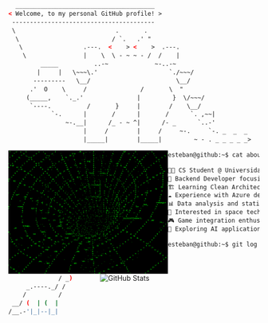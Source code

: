 ```html
  _______________________________________
< Welcome, to my personal GitHub profile! >
 ----------------------------------------
 \                            .       .
  \                          / `.   .' "
   \                 .---.  <    > <    >  .---.
    \                |    \  \ - ~ ~ - /  /    |
         _____          ..-~             ~-..-~
        |     |   \~~~\.'                    `./~~~/
       ---------   \__/                        \__/
      .'  O    \     /               /       \  "
     (_____,    `._.'               |         }  \/~~~/
      `----.          /       }     |        /    \__/
            `-.      |       /      |       /      `. ,~~|
                ~-.__|      /_ - ~ ^|      /- _      `..-'
                     |     /        |     /     ~-.     `-. _  _  _
                     |_____|        |_____|         ~ - . _ _ _ _ _>
```

<img src="./resources/space.gif" align="left" alt="Space" width="320">

```bash
esteban@github:~$ cat about_me.txt
```

```bash
🧑‍🎓 CS Student @ Universidad de Costa Rica  
🔧 Backend Developer focusing on .NET Core & Cloud Technologies
🏗️ Learning Clean Architecture through enterprise-level projects
☁️ Experience with Azure deployment & authentication systems
📊 Data analysis and statistical modeling with Python
🚀 Interested in space tech, algorithm optimization & AI integration
🎮 Game integration enthusiast (KSP API, Minecraft server optimization)
🤖 Exploring AI applications in costumer interaction and development workflows
```

```bash
esteban@github:~$ git log --oneline --graph
```

<img src="https://github-readme-stats.vercel.app/api?username=ebai03&show_icons=true&theme=dark" align="right" alt="GitHub Stats" width="320">

```bash
              / _)
     _.----._/ /
    /         /
 __/ (  | (  |
/__.-'|_|--|_|
```
<!--
**ebai03/ebai03** is a ✨ _special_ ✨ repository because its `README.md` (this file) appears on your GitHub profile.

Here are some ideas to get you started:

- 🔭 I’m currently working on ...
- 🌱 I’m currently learning ...
- 👯 I’m looking to collaborate on ...
- 🤔 I’m looking for help with ...
- 💬 Ask me about ...
- 📫 How to reach me: ...
- 😄 Pronouns: ...
- ⚡ Fun fact: ...
-->
